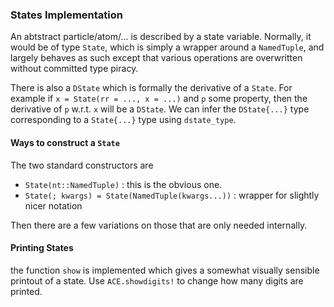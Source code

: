 
### States Implementation

An abtstract particle/atom/... is described by a state variable. Normally, 
it would be of type `State`, which is simply a wrapper around a `NamedTuple`, 
and largely behaves as such except that various operations are overwritten
without committed type piracy. 

There is also a `DState` which is formally the derivative of a `State`. For 
example if `x = State(rr = ..., x = ...)` and `p` some property, then the 
derivative of `p` w.r.t. `x` will be a `DState`. We can infer the `DState{...}` type corresponding to a `State{...}` type using `dstate_type`.

#### Ways to construct a `State`

The two standard constructors are 
* `State(nt::NamedTuple)` : this is the obvious one.
* `State(; kwargs) = State(NamedTuple(kwargs...))` : wrapper for slightly nicer notation

Then there are a few variations on those that are only needed 
internally. 


#### Printing States 

the function `show` is implemented which gives a somewhat visually sensible 
printout of a state. Use `ACE.showdigits!` to change how many digits are 
printed. 

